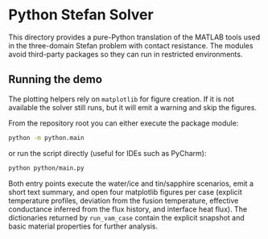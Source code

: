 # Python Stefan Solver

This directory provides a pure-Python translation of the MATLAB tools used in the
three-domain Stefan problem with contact resistance.  The modules avoid third-party
packages so they can run in restricted environments.

## Running the demo

The plotting helpers rely on `matplotlib` for figure creation.  If it is not
available the solver still runs, but it will emit a warning and skip the figures.

From the repository root you can either execute the package module:

```bash
python -m python.main
```

or run the script directly (useful for IDEs such as PyCharm):

```bash
python python/main.py
```

Both entry points execute the water/ice and tin/sapphire scenarios, emit a short
text summary, and open four matplotlib figures per case (explicit temperature
profiles, deviation from the fusion temperature, effective conductance inferred
from the flux history, and interface heat flux).  The dictionaries returned by
`run_vam_case` contain the explicit snapshot and basic material properties for
further analysis.
